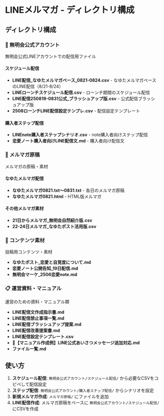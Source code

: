 # LINEメルマガ - ディレクトリ構成

## ディレクトリ構成

### 📱 無明会公式アカウント
無明会公式LINEアカウントでの配信用ファイル

#### スケジュール配信
- **LINE配信_なゆたメルマガベース_0821-0824.csv** - なゆたメルマガベースのLINE配信（8/21-8/24）
- **LINEローンチスケジュール配信.csv** - ローンチ期間のスケジュール配信
- **LINE配信250819-0831公式_ブラッシュアップ版.csv** - 公式配信ブラッシュアップ版
- **2508ローンチLINE配信設定テンプレ.csv** - 配信設定テンプレート

#### 購入者ステップ配信
- **LINEnote購入者ステップシナリオ.csv** - note購入者向けステップ配信
- **恋愛ノート購入者向けLINE配信文.md** - 購入者向け配信文

### 📧 メルマガ原稿
メルマガの原稿・素材

#### なゆたメルマガ配信
- **なゆたメルマガ0821.txt～0831.txt** - 各日のメルマガ原稿
- **なゆたメルマガ0821.html** - HTML版メルマガ

#### その他メルマガ素材
- **21日からメルマガ_無明会自然紹介版.csv**
- **22-24日メルマガ_なゆたポスト活用版.csv**

### 🎨 コンテンツ素材
投稿用コンテンツ・素材

- **なゆたポスト_恋愛と自覚度について.md**
- **恋愛ノート公開告知_19日配信.md**
- **無明会マーケ_2506恋愛note.md**

### 📋 運営資料・マニュアル
運営のための資料・マニュアル類

- **LINE配信文作成指示書.md**
- **LINE配信禁止事項一覧.md**
- **LINE配信ブラッシュアップ提案.md**
- **LINE配信改善提案書.md**
- **LINE配信設定テンプレート.csv**
- **📢【マニュアル作成例】LINE公式あいさつメッセージ追加対応.md**
- **ファイル一覧.md**

## 使い方

1. **スケジュール配信**: `無明会公式アカウント/スケジュール配信/` から必要なCSVをコピペして配信設定
2. **ステップ配信**: `無明会公式アカウント/購入者ステップ配信/` からシナリオを設定
3. **新規メルマガ作成**: `メルマガ原稿/` にファイルを追加
4. **LINE配信作成**: メルマガ原稿をベースに `無明会公式アカウント/スケジュール配信/` にCSVを作成
